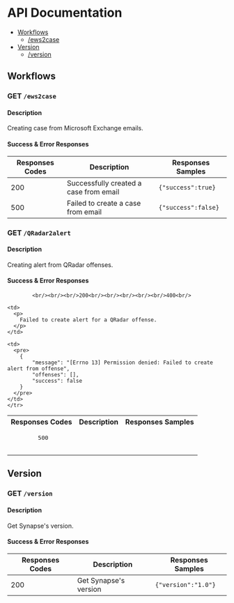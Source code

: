 # API Documentation

+ [Workflows](#workflows)
    + [/ews2case](#get-ews2case)
+ [Version](#version)
    + [/version](#get-version)

## Workflows

### GET ```/ews2case```

#### Description

Creating case from Microsoft Exchange emails.

#### Success & Error Responses

| Responses Codes | Description | Responses Samples |
| --------------- | ----------- | ----------------- |
| 200             | Successfully created a case from email | ```{"success":true}``` |
| 500             | Failed to create a case from email     | ```{"success":false}``` |

### GET ```/QRadar2alert```

#### Description

Creating alert from QRadar offenses.

#### Success & Error Responses

```
        <br/><br/><br/>200<br/><br/><br/><br/><br/>400<br/>
```
<table>
  <tr>
    <th>
      Responses Codes
    </th>
    <th>
      Description
    </th>
    <th>
      Responses Samples
    </th>
  </tr>
  
  <tr>
    <td>
      <pre>
        500
      </pre>
    </td>

    <td>
      <p>
        Failed to create alert for a QRadar offense.
      </p>
    </td>
    
    <td>
      <pre>
        {
            "message": "[Errno 13] Permission denied: Failed to create alert from offense",
            "offenses": [],
            "success": false
        }
      </pre>
    </td>
    </tr>
</table>


## Version

### GET ```/version```

#### Description

Get Synapse's version.


#### Success & Error Responses

| Responses Codes | Description | Responses Samples |
| --------------- | ----------- | ----------------- |
| 200             | Get Synapse's version | ```{"version":"1.0"}``` |
